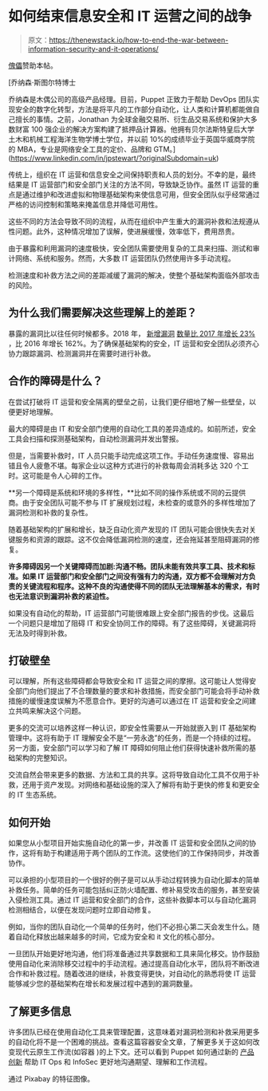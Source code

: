 # 如何结束信息安全和 IT 运营之间的战争

> 原文：<https://thenewstack.io/how-to-end-the-war-between-information-security-and-it-operations/>

[傀儡](https://puppet.com/)赞助本帖。

 [乔纳森·斯图尔特博士

乔纳森是木偶公司的高级产品经理。目前，Puppet 正致力于帮助 DevOps 团队实现安全的数字化转型，方法是将平凡的工作部分自动化，让人类和计算机都能做自己擅长的事情。之前，Jonathan 为全球金融交易所、衍生品交易系统和保护大多数财富 100 强企业的解决方案构建了抵押品计算器。他拥有贝尔法斯特皇后大学土木和机械工程海洋生物学博士学位，并以前 10%的成绩毕业于英国华威商学院的 MBA，专业是网络安全工具的定价、品牌和 GTM。](https://www.linkedin.com/in/jpstewart/?originalSubdomain=uk) 

传统上，组织在 IT 运营和信息安全之间保持职责和人员的划分。不幸的是，最终结果是 IT 运营部门和安全部门关注的方法不同，导致缺乏协作。虽然 IT 运营的重点是通过维护和改进虚拟和物理基础架构来使信息可用，但安全团队似乎经常通过严格的访问控制和策略来掩盖信息并降低可用性。

这些不同的方法会导致不同的流程，从而在组织中产生重大的漏洞补救和法规遵从性问题。此外，这种情况增加了误解，使进展缓慢，效率低下，费用昂贵。

由于暴露和利用漏洞的速度极快，安全团队需要使用复杂的工具来扫描、测试和审计网络、系统和服务。然而，大多数 IT 运营团队仍然使用许多手动流程。

检测速度和补救方法之间的差距减缓了漏洞的解决，使整个基础架构面临外部攻击的风险。

## 为什么我们需要解决这些理解上的差距？

暴露的漏洞比以往任何时候都多。2018 年， [新增漏洞](https://www.imperva.com/blog/the-state-of-web-application-vulnerabilities-in-2018/) [数量比 2017 年增长 23%](https://www.imperva.com/blog/the-state-of-web-application-vulnerabilities-in-2018/) ，比 2016 年增长 162%。为了确保基础架构的安全，IT 运营和安全团队必须齐心协力跟踪漏洞、检测漏洞并在需要时进行补救。

## 合作的障碍是什么？

在尝试打破将 IT 运营和安全隔离的壁垒之前，让我们更仔细地了解一些壁垒，以便更好地理解。

最大的障碍是由 IT 和安全部门使用的自动化工具的差异造成的。如前所述，安全工具会扫描和探测基础架构，自动检测漏洞并发出警报。

但是，当需要补救时，IT 人员只能手动完成这项工作。手动任务速度慢、容易出错且令人疲惫不堪。每家企业以这种方式进行的补救每周会消耗多达 320 个工时。这可能是令人心碎的工作。

**另一个障碍是系统和环境的多样性，**比如不同的操作系统或不同的云提供商。由于安全团队可能不参与 IT 扩展规划过程，未检查的或意外的多样性增加了漏洞检测和补救的复杂性。

随着基础架构的扩展和增长，缺乏自动化资产发现的 IT 团队可能会很快失去对关键服务和资源的跟踪。这不仅会降低漏洞检测的速度，还会拖延甚至阻碍漏洞的修复。

**许多障碍因另一个关键障碍而加剧:沟通不畅。团队未能有效共享工具、技术和标准。如果 IT 运营部门和安全部门之间没有强有力的沟通，双方都不会理解对方负责的关键流程和程序。这种不良的沟通使得不同的团队无法理解基本的需求，有时也无法意识到漏洞补救的紧迫性。**

如果没有自动化的帮助，IT 运营部门可能很难跟上安全部门报告的步伐。这最后一个问题只是增加了阻碍 IT 和安全协同工作的障碍。有了这些障碍，关键漏洞将无法及时得到补救。

## 打破壁垒

可以理解，所有这些障碍都会导致安全和 IT 运营之间的摩擦。这可能让人觉得安全部门向他们提出了不合理数量的要求和补救措施，而安全部门可能会将手动补救措施的缓慢速度误解为不愿意合作。更好的沟通可以通过在 IT 运营和安全之间建立共鸣来解决这个问题。

更多的交流可以培养这样一种认识，即安全性需要从一开始就嵌入到 IT 基础架构管理中。这将有助于 IT 理解安全不是“一劳永逸”的任务，而是一个持续的过程。另一方面，安全部门可以学习和了解 IT 障碍如何阻止他们获得快速补救所需的基础架构的完整知识。

交流自然会带来更多的数据、方法和工具的共享。这将导致自动化工具不仅用于补救，还用于资产发现。对网络和基础设施的深入了解将有助于更快的修复和更安全的 IT 生态系统。

## 如何开始

如果您从小型项目开始实施自动化的第一步，并改善 IT 运营和安全团队之间的协作，这将有助于构建适用于两个团队的工作流。这使他们的工作保持同步，并改善协作。

可以承担的小型项目的一个很好的例子是可以从手动过程转换为自动化脚本的简单补救任务。简单的任务可能包括纠正防火墙配置、修补易受攻击的服务，甚至安装入侵检测工具。通过 IT 运营和安全部门的合作，这些补救脚本可以与自动化漏洞检测相结合，以便在发现问题时立即自动修复。

例如，当你的团队自动化一个简单的任务时，他们不必担心第二天会发生什么。随着自动化释放出越来越多的时间，它成为安全和 it 文化的核心部分。

一旦团队开始更好地沟通，他们将准备通过共享数据和工具来简化移交。协作鼓励使用自动化来消除移交过程中的手动流程。通过提高自动化水平，团队将不断改进合作和补救过程。随着改进的继续，补救变得更快，对自动化的熟悉将使 IT 运营能够减少您的基础架构在增长和发展过程中遇到的漏洞数量。

## 了解更多信息

许多团队已经在使用自动化工具来管理配置，这意味着对漏洞检测和补救采用更多的自动化将不是一个困难的挑战。查看这篇容器安全文章，了解更多关于这如何改变现代云原生工作流(如容器 )的上下文。还可以看到 Puppet 如何通过新的 [产品创新](https://puppet.com/products/puppet-remediate) 帮助 IT Ops 和 InfoSec 更好地沟通期望、理解和工作流程。

通过 Pixabay 的特征图像。

<svg xmlns:xlink="http://www.w3.org/1999/xlink" viewBox="0 0 68 31" version="1.1"><title>Group</title> <desc>Created with Sketch.</desc></svg>